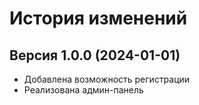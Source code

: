 # История изменений

## Версия 1.0.0 (2024-01-01)

- Добавлена возможность регистрации
- Реализована админ-панель
